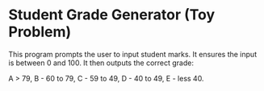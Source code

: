 # Student Grade Generator (Toy Problem)

This program prompts the user to input student marks. It ensures the input is between 0 and 100. It then outputs the correct grade: 

A > 79, B - 60 to 79, C -  59 to 49, D - 40 to 49, E - less 40.
